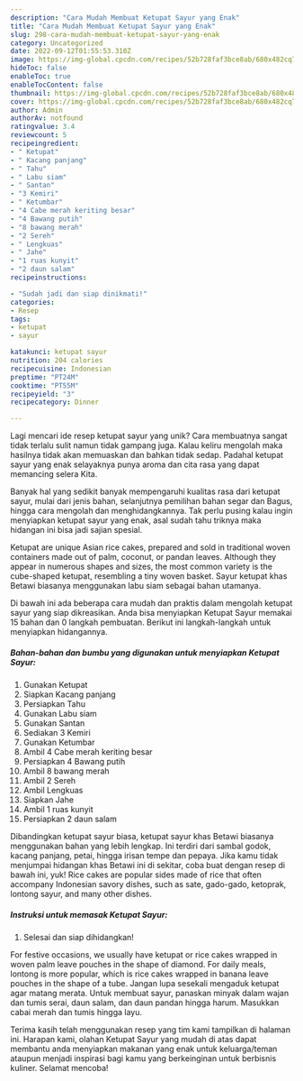 ```yaml
---
description: "Cara Mudah Membuat Ketupat Sayur yang Enak"
title: "Cara Mudah Membuat Ketupat Sayur yang Enak"
slug: 298-cara-mudah-membuat-ketupat-sayur-yang-enak
category: Uncategorized
date: 2022-09-12T01:55:53.310Z
image: https://img-global.cpcdn.com/recipes/52b728faf3bce8ab/680x482cq70/ketupat-sayur-foto-resep-utama.jpg
hideToc: false
enableToc: true
enableTocContent: false
thumbnail: https://img-global.cpcdn.com/recipes/52b728faf3bce8ab/680x482cq70/ketupat-sayur-foto-resep-utama.jpg
cover: https://img-global.cpcdn.com/recipes/52b728faf3bce8ab/680x482cq70/ketupat-sayur-foto-resep-utama.jpg
author: Admin
authorAv: notfound
ratingvalue: 3.4
reviewcount: 5
recipeingredient:
- " Ketupat"
- " Kacang panjang"
- " Tahu"
- " Labu siam"
- " Santan"
- "3 Kemiri"
- " Ketumbar"
- "4 Cabe merah keriting besar"
- "4 Bawang putih"
- "8 bawang merah"
- "2 Sereh"
- " Lengkuas"
- " Jahe"
- "1 ruas kunyit"
- "2 daun salam"
recipeinstructions:

- "Sudah jadi dan siap dinikmati!"
categories:
- Resep
tags:
- ketupat
- sayur

katakunci: ketupat sayur 
nutrition: 204 calories
recipecuisine: Indonesian
preptime: "PT24M"
cooktime: "PT55M"
recipeyield: "3"
recipecategory: Dinner

---
```





Lagi mencari ide resep ketupat sayur yang unik? Cara membuatnya sangat tidak terlalu sulit namun tidak gampang juga. Kalau keliru mengolah maka hasilnya tidak akan memuaskan dan bahkan tidak sedap. Padahal ketupat sayur yang enak selayaknya punya aroma dan cita rasa yang dapat memancing selera Kita.





Banyak hal yang sedikit banyak mempengaruhi kualitas rasa dari ketupat sayur, mulai dari jenis bahan, selanjutnya pemilihan bahan segar dan Bagus, hingga cara mengolah dan menghidangkannya. Tak perlu pusing kalau ingin menyiapkan ketupat sayur yang enak,      asal sudah tahu triknya maka hidangan ini bisa jadi sajian spesial.














Ketupat are unique Asian rice cakes, prepared and sold in traditional woven containers made out of palm, coconut, or pandan leaves. Although they appear in numerous shapes and sizes, the most common variety is the cube-shaped ketupat, resembling a tiny woven basket. Sayur ketupat khas Betawi biasanya menggunakan labu siam sebagai bahan utamanya.






Di bawah ini ada beberapa cara mudah dan praktis dalam mengolah ketupat sayur yang siap dikreasikan. Anda bisa menyiapkan Ketupat Sayur memakai 15 bahan dan 0 langkah pembuatan. Berikut ini langkah-langkah untuk menyiapkan hidangannya.

<!--inarticleads1-->

##### Bahan-bahan dan bumbu yang digunakan untuk menyiapkan Ketupat Sayur:

1. Gunakan  Ketupat
1. Siapkan  Kacang panjang
1. Persiapkan  Tahu
1. Gunakan  Labu siam
1. Gunakan  Santan
1. Sediakan 3 Kemiri
1. Gunakan  Ketumbar
1. Ambil 4 Cabe merah keriting besar
1. Persiapkan 4 Bawang putih
1. Ambil 8 bawang merah
1. Ambil 2 Sereh
1. Ambil  Lengkuas
1. Siapkan  Jahe
1. Ambil 1 ruas kunyit
1. Persiapkan 2 daun salam


Dibandingkan ketupat sayur biasa, ketupat sayur khas Betawi biasanya menggunakan bahan yang lebih lengkap. Ini terdiri dari sambal godok, kacang panjang, petai, hingga irisan tempe dan pepaya. Jika kamu tidak menjumpai hidangan khas Betawi ini di sekitar, coba buat dengan resep di bawah ini, yuk! Rice cakes are popular sides made of rice that often accompany Indonesian savory dishes, such as sate, gado-gado, ketoprak, lontong sayur, and many other dishes. 

<!--inarticleads2-->

##### Instruksi untuk memasak Ketupat Sayur:


1. Selesai dan siap dihidangkan!

For festive occasions, we usually have ketupat or rice cakes wrapped in woven palm leave pouches in the shape of diamond. For daily meals, lontong is more popular, which is rice cakes wrapped in banana leave pouches in the shape of a tube. Jangan lupa sesekali mengaduk ketupat agar matang merata. Untuk membuat sayur, panaskan minyak dalam wajan dan tumis serai, daun salam, dan daun pandan hingga harum. Masukkan cabai merah dan tumis hingga layu. 

Terima kasih telah menggunakan resep yang tim kami tampilkan di halaman ini. Harapan kami, olahan Ketupat Sayur yang mudah di atas dapat membantu anda menyiapkan makanan yang enak untuk keluarga/teman ataupun menjadi inspirasi bagi kamu yang berkeinginan untuk berbisnis kuliner. Selamat mencoba!
